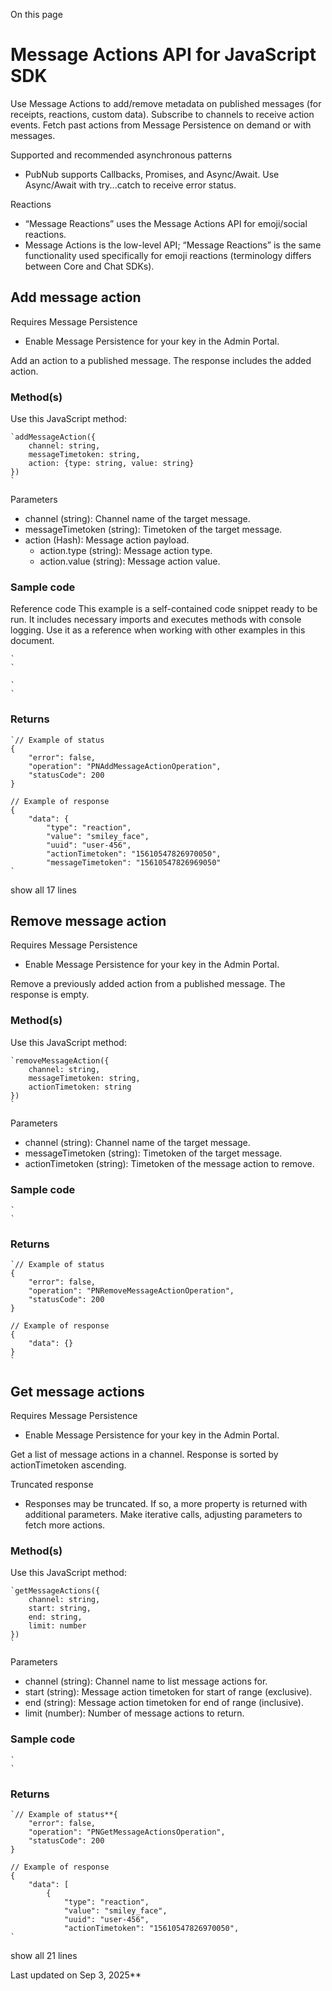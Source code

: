On this page
# Message Actions API for JavaScript SDK

Use Message Actions to add/remove metadata on published messages (for receipts, reactions, custom data). Subscribe to channels to receive action events. Fetch past actions from Message Persistence on demand or with messages.

Supported and recommended asynchronous patterns
- PubNub supports Callbacks, Promises, and Async/Await. Use Async/Await with try...catch to receive error status.

Reactions
- “Message Reactions” uses the Message Actions API for emoji/social reactions.
- Message Actions is the low-level API; “Message Reactions” is the same functionality used specifically for emoji reactions (terminology differs between Core and Chat SDKs).

## Add message action[​](#add-message-action)

Requires Message Persistence
- Enable Message Persistence for your key in the Admin Portal.

Add an action to a published message. The response includes the added action.

### Method(s)[​](#methods)

Use this JavaScript method:

```
`addMessageAction({  
    channel: string,  
    messageTimetoken: string,  
    action: {type: string, value: string}  
})  
`
```

Parameters
- channel (string): Channel name of the target message.
- messageTimetoken (string): Timetoken of the target message.
- action (Hash): Message action payload.
  - action.type (string): Message action type.
  - action.value (string): Message action value.

### Sample code[​](#sample-code)

Reference code
This example is a self-contained code snippet ready to be run. It includes necessary imports and executes methods with console logging. Use it as a reference when working with other examples in this document.

```
`  
`
```

```
`  
`
```

### Returns[​](#returns)

```
`// Example of status  
{  
    "error": false,  
    "operation": "PNAddMessageActionOperation",  
    "statusCode": 200  
}  
  
// Example of response  
{  
    "data": {  
        "type": "reaction",  
        "value": "smiley_face",  
        "uuid": "user-456",  
        "actionTimetoken": "15610547826970050",  
        "messageTimetoken": "15610547826969050"  
`
```
show all 17 lines

## Remove message action[​](#remove-message-action)

Requires Message Persistence
- Enable Message Persistence for your key in the Admin Portal.

Remove a previously added action from a published message. The response is empty.

### Method(s)[​](#methods-1)

Use this JavaScript method:

```
`removeMessageAction({  
    channel: string,  
    messageTimetoken: string,  
    actionTimetoken: string  
})  
`
```

Parameters
- channel (string): Channel name of the target message.
- messageTimetoken (string): Timetoken of the target message.
- actionTimetoken (string): Timetoken of the message action to remove.

### Sample code[​](#sample-code-1)

```
`  
`
```

### Returns[​](#returns-1)

```
`// Example of status  
{  
    "error": false,  
    "operation": "PNRemoveMessageActionOperation",  
    "statusCode": 200  
}  
  
// Example of response  
{  
    "data": {}  
}  
`
```

## Get message actions[​](#get-message-actions)

Requires Message Persistence
- Enable Message Persistence for your key in the Admin Portal.

Get a list of message actions in a channel. Response is sorted by actionTimetoken ascending.

Truncated response
- Responses may be truncated. If so, a more property is returned with additional parameters. Make iterative calls, adjusting parameters to fetch more actions.

### Method(s)[​](#methods-2)

Use this JavaScript method:

```
`getMessageActions({  
    channel: string,  
    start: string,  
    end: string,  
    limit: number  
})  
`
```

Parameters
- channel (string): Channel name to list message actions for.
- start (string): Message action timetoken for start of range (exclusive).
- end (string): Message action timetoken for end of range (inclusive).
- limit (number): Number of message actions to return.

### Sample code[​](#sample-code-2)

```
`  
`
```

### Returns[​](#returns-2)

```
`// Example of status**{  
    "error": false,  
    "operation": "PNGetMessageActionsOperation",  
    "statusCode": 200  
}  
  
// Example of response  
{  
    "data": [  
        {  
            "type": "reaction",  
            "value": "smiley_face",  
            "uuid": "user-456",  
            "actionTimetoken": "15610547826970050",  
`
```
show all 21 lines

Last updated on Sep 3, 2025**